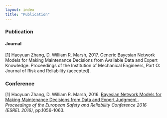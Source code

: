 ```yaml
---
layout: index
title: "Publication"
---
```



### Publication

#### Journal
[1] Haoyuan Zhang, D. William R. Marsh, 2017. Generic Bayesian Network Models for Making Maintenance Decisions from Available Data and Expert Knowledge. Proceedings of the Institution of Mechanical Engineers, Part O: Journal of Risk and Reliability (accepted).

### Conference
[1] Haoyuan Zhang, D. William R. Marsh, 2016. <a href="https://qmro.qmul.ac.uk/xmlui/bitstream/handle/123456789/13065/Marsh%20Bayesian%20Network%20Models%20for%20Making%202016%20Accepted.pdf?sequence=1">Bayesian Network Models for Making Maintenance Decisions from Data and Expert Judgment </a>. <i> 
Proceedings of the European Safety and Reliability Conference 2016 (ESREL 2016)</i>, pp.1056-1063.
